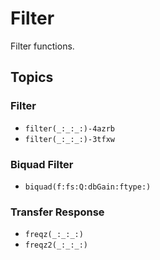 # Filter

Filter functions.

## Topics

### Filter

- ``filter(_:_:_:)-4azrb``
- ``filter(_:_:_:)-3tfxw``

### Biquad Filter
- ``biquad(f:fs:Q:dbGain:ftype:)``

### Transfer Response
- ``freqz(_:_:_:)``
- ``freqz2(_:_:_:)``

